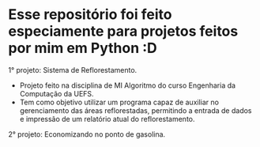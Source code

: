 # Esse repositório foi feito especiamente para projetos feitos por mim em Python :D

1° projeto: Sistema de Reflorestamento.
   - Projeto feito na disciplina de MI Algoritmo do curso Engenharia da Computação da UEFS.
   - Tem como objetivo utilizar um programa capaz de auxiliar no gerenciamento das áreas reflorestadas, permitindo a entrada de dados e impressão de um relatório atual do reflorestamento.

2° projeto: Economizando no ponto de gasolina.
   

